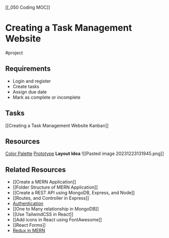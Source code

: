 [[_050 Coding MOC]]

# Creating a Task Management Website 
#project
## Requirements
- Login and register
- Create tasks
- Assign due date 
- Mark as complete or incomplete

## Tasks
[[Creating a Task Management Website Kanban]]

## Resources
[Color Palette](https://colorhunt.co/palette/3924675d3587a367b1ffd1e3)
[Prototype](https://www.figma.com/file/r7uRWdFOlEO5dIbsnSp1up/Untitled?type=design&node-id=0%3A1&mode=design&t=iU35jbxagjLZo8Kd-1)
**Layout Idea**
![[Pasted image 20231223131945.png]]

## Related Resources
- [[Create a MERN Application]]
- [[Folder Structure of MERN Application]]
- [[Create a REST API using MongoDB, Express, and Node]]
- [[Routes, and Controller in Express]]
- [Authentication](https://www.freecodecamp.org/news/how-to-secure-your-mern-stack-application/)
- [[One to Many relationship in MongoDB]]
- [[Use TailwindCSS in React]] 
- [[Add icons in React using FontAwesome]]
- [[React Forms]]
- [Redux in MERN](https://medium.com/@ashton.s.fernandes/the-mern-stack-with-redux-fbd2a1400fa)
